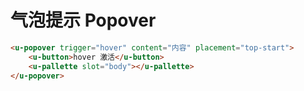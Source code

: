 # 气泡提示 Popover

``` html
<u-popover trigger="hover" content="内容" placement="top-start">
    <u-button>hover 激活</u-button>
    <u-pallette slot="body"></u-pallette>
</u-popover>
```
